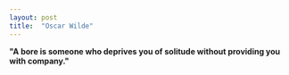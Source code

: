 ```yaml
---
layout: post
title:  "Oscar Wilde"
---
```


**"A bore is someone who deprives you of solitude without providing you with company."** 
